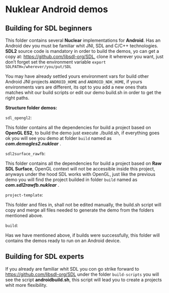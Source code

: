 # Nuklear Android demos

## Building for SDL beginners

This folder contains several **Nuclear** implementations for **Android**.
Has an Android dev you must be familiar whit JNI, SDL and C/C++ technologies.
**SDL2** source code is mandatory in order to build the demos, yo can get a copy at: https://github.com/libsdl-org/SDL, clone it wherever you want, just don’t forget set the environment variable  `export SDLPATH=/wherever/you/put/SDL`

You may have already settled yours environment vars for build other Android JNI projects `ANDROID_HOME` and `ANDROID_NDK_HOME`, if yours environments vars are different, its opt to you add a new ones thats matches whit our build scripts or edit our demo build.sh in order to get the right paths.   

**Structure folder demos:**

`sdl_opengl2`:

This folder contains all the dependencies for build a project based on **OpenGL ES2**, to build the demo just execute ./build.sh, if everything goes ok you will see you demo at folder `build` named as ***com.demogles2.nuklear*** .

`sdl2surface_rawfb`:

This folder contains all the dependencies for build a project based on **Raw SDL Surface**,  OpenGL context will not be accessible inside this project, anyways under the hood SDL works with OpenGL, just like the previous demo you will find the project builded in folder `build` named as ***com.sdl2rawfb.nuklear*** .

`project-template`:

This folder and files in, shall not be edited manually, the build.sh script will copy and merge all files needed to generate the demo from the folders mentioned above.

`build`:

Has we have mentioned above, if builds were successfully, this folder will contains the demos ready to run on an Android device.        

 ## Building for SDL experts
 If you already are familiar whit SDL you con go strike forward to https://github.com/libsdl-org/SDL under the folder `build-scripts` you will see the script **androidbuild.sh**, this script will lead you to create a projects whit more flexibility.
